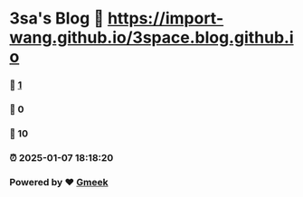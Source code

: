 # 3sa's Blog :link: https://import-wang.github.io/3space.blog.github.io 
### :page_facing_up: [1](https://import-wang.github.io/3space.blog.github.io/tag.html) 
### :speech_balloon: 0 
### :hibiscus: 10 
### :alarm_clock: 2025-01-07 18:18:20 
### Powered by :heart: [Gmeek](https://github.com/Meekdai/Gmeek)
